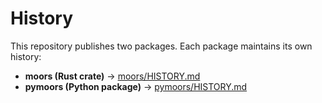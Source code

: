 # History

This repository publishes two packages. Each package maintains its own history:

- **moors (Rust crate)** → [moors/HISTORY.md](moors/HISTORY.md)
- **pymoors (Python package)** → [pymoors/HISTORY.md](pymoors/HISTORY.md)
